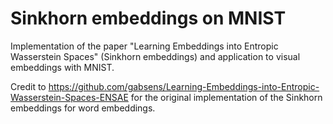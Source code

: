 # Sinkhorn embeddings on MNIST

Implementation of the paper "Learning Embeddings into Entropic Wasserstein Spaces" (Sinkhorn embeddings) and application to visual embeddings with MNIST.

Credit to https://github.com/gabsens/Learning-Embeddings-into-Entropic-Wasserstein-Spaces-ENSAE for the original implementation of the Sinkhorn embeddings for word embeddings.
